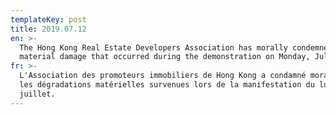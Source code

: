 ```yaml
---
templateKey: post
title: 2019.07.12
en: >-
  The Hong Kong Real Estate Developers Association has morally condemned the
  material damage that occurred during the demonstration on Monday, July 1.
fr: >-
  L'Association des promoteurs immobiliers de Hong Kong a condamné moralement
  les dégradations matérielles survenues lors de la manifestation du lundi 1er
  juillet.
---
```


